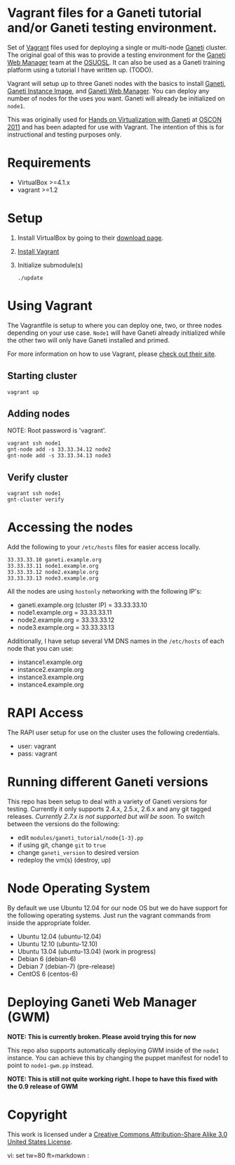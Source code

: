 # Vagrant files for a Ganeti tutorial and/or Ganeti testing environment.

Set of [Vagrant](http://vagrantup.com/) files used for deploying a single or
multi-node [Ganeti](http://code.google.com/p/ganeti/) cluster.  The original
goal of this was to provide a testing environment for the [Ganeti Web
Manager](http://code.osuosl.org/projects/ganeti-webmgr) team at the
[OSUOSL](http://osuosl.org). It can also be used as a Ganeti training platform
using a tutorial I have written up. (TODO).

Vagrant will setup up to three Ganeti nodes with the basics to install
[Ganeti](http://code.google.com/p/ganeti/), [Ganeti Instance
Image](http://code.osuosl.org/projects/ganeti-image), and [Ganeti Web
Manager](http://code.osuosl.org/projects/ganeti-webmgr). You can deploy any
number of nodes for the uses you want. Ganeti will already be initialized on
`node1`.

This was originally used for [Hands on Virtualization with
Ganeti](http://www.oscon.com/oscon2011/public/schedule/detail/18544) at [OSCON
2011](http://oscon.com) and has been adapted for use with Vagrant. The intention
of this is for instructional and testing purposes only.

# Requirements

* VirtualBox >=4.1.x
* vagrant >=1.2

# Setup

1. Install VirtualBox by going to their [download
page](https://www.virtualbox.org/wiki/Downloads).

2. [Install Vagrant](http://docs.vagrantup.com/v2/installation/index.html)

3. Initialize submodule(s)

    `./update`

# Using Vagrant

The Vagrantfile is setup to where you can deploy one, two, or three nodes
depending on your use case. `Node1` will have Ganeti already initialized while
the other two will only have Ganeti installed and primed.

For more information on how to use Vagrant, please [check out their
site](http://docs.vagrantup.com).

## Starting cluster

    vagrant up

## Adding nodes

NOTE: Root password is 'vagrant'.

    vagrant ssh node1
    gnt-node add -s 33.33.34.12 node2
    gnt-node add -s 33.33.34.13 node3

## Verify cluster

    vagrant ssh node1
    gnt-cluster verify

# Accessing the nodes

Add the following to your `/etc/hosts` files for easier access locally.

    33.33.33.10 ganeti.example.org
    33.33.33.11 node1.example.org
    33.33.33.12 node2.example.org
    33.33.33.13 node3.example.org

All the nodes are using `hostonly` networking with the following IP's:

* ganeti.example.org (cluster IP) = 33.33.33.10
* node1.example.org = 33.33.33.11
* node2.example.org = 33.33.33.12
* node3.example.org = 33.33.33.13

Additionally, I have setup several VM DNS names in the `/etc/hosts` of each
node that you can use:

* instance1.example.org
* instance2.example.org
* instance3.example.org
* instance4.example.org

# RAPI Access

The RAPI user setup for use on the cluster uses the following credentials.

* user: vagrant
* pass: vagrant

# Running different Ganeti versions

This repo has been setup to deal with a variety of Ganeti versions for testing.
Currently it only supports 2.4.x, 2.5.x, 2.6.x and any git tagged releases.
*Currently 2.7.x is not supported but will be soon.* To switch between the
versions do the following:

- edit `modules/ganeti_tutorial/node{1-3}.pp`
- if using git, change `git` to `true`
- change `ganeti_version` to desired version
- redeploy the vm(s) (destroy, up)

# Node Operating System

By default we use Ubuntu 12.04 for our node OS but we do have support for the
following operating systems. Just run the vagrant commands from inside the
appropriate folder.

* Ubuntu 12.04 (ubuntu-12.04)
* Ubuntu 12.10 (ubuntu-12.10)
* Ubuntu 13.04 (ubuntu-13.04) (work in progress)
* Debian 6 (debian-6)
* Debian 7 (debian-7) (pre-release)
* CentOS 6 (centos-6)

# Deploying Ganeti Web Manager (GWM)

**NOTE: This is currently broken. Please avoid trying this for now**

This repo also supports automatically deploying GWM inside of the `node1`
instance. You can achieve this by changing the puppet manifest for node1 to
point to `node1-gwm.pp` instead.

**NOTE: This is still not quite working right. I hope to have this fixed with
the 0.9 release of GWM**

# Copyright

This work is licensed under a [Creative Commons Attribution-Share Alike 3.0
United States License](http://creativecommons.org/licenses/by-sa/3.0/us/).

vi: set tw=80 ft=markdown :
